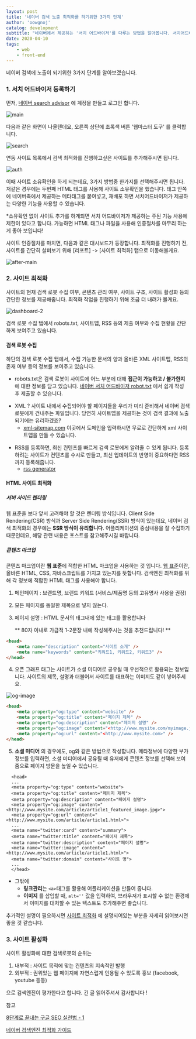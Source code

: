 ```yaml
---
layout: post
title: '네이버 검색 노출 최적화를 하기위한 3가지 단계'
author: 'oowgnoj'
catalog: development
subtitle: "네이버에서 제공하는 '서치 어드바이저'를 다루는 방법을 알아봅니다. 서치어드바이저 등록 과정, 사이트 최적화, 활성화에 대한 정보를 포함하고 있습니다."
date: 2020-04-10
tags:
    - web
    - front-end
---
```


네이버 검색에 노출이 되기위한 3가지 단계를 알아보겠습니다.

### 1. 서치 어드바이저 등록하기

먼저, [네이버 search advisor](https://searchadvisor.naver.com/) 에 계정을 만들고 로그인 합니다.

![main](./../images/in-post/SEO/main.png)

다음과 같은 화면이 나올텐데요, 오른쪽 상단에 초록색 버튼 '웹마스터 도구' 를 클릭합니다.

![search](./../images/in-post/SEO/search.png)

연동 사이트 목록에서 검색 최적화를 진행하고싶은 사이트를 추가해주시면 됩니다.

![auth](./../images/in-post/SEO/auth.png)

이때 사이트 소유확인을 하게 되는데요, 3가지 방법중 한가지를 선택해주시면 됩니다. 저같은 경우에는 두번째 HTML 태그를 사용해 사이트 소유확인을 했습니다. <head> 태그 안쪽에 네이버측에서 제공하는 메타태그를 붙여넣고, 재배포 하면 서치어드바이저가 제공하는 다양한 기능을 사용할 수 있습니다.

\*소유확인 없이 사이트 추가를 하게되면 서치 어드바이저가 제공하는 주된 기능 사용에 제한이 있다고 합니다. 가능하면 HTML 태그나 파일을 사용해 인증절차를 마무리 하는게 좋아 보입니다!

사이트 인증절차를 마치면, 다음과 같은 대시보드가 등장합니다. 최적화를 진행하기 전, 사이트를 간단히 살펴보기 위해 [리포트] -> [사이트 최적화] 탭으로 이동해볼게요.

![after-main](./../images/in-post/SEO/after-main.png)

### 2. 사이트 최적화

사이트의 현재 검색 로봇 수집 여부, 콘텐츠 관리 여부, 사이트 구조, 사이트 활성화 등의 간단한 정보를 제공해줍니다. 최적화 작업을 진행하기 위해 조금 더 내려가 볼게요.

![dashboard-2](./../images/in-post/SEO/dashboard-2.png)

검색 로봇 수집 탭에서 robots.txt, 사이트맵, RSS 등의 제출 여부와 수집 현황을 간단하게 보여주고 있습니다.

#### 검색 로봇 수집

하단의 검색 로봇 수집 탭에서, 수집 가능한 문서의 양과 올바른 XML 사이트맵, RSS의 존재 여부 등의 정보를 보여주고 있습니다.

-   robots.txt은 검색 로봇이 사이트에 어느 부분에 대해 **접근이 가능하고 / 불가한지** 에 대한 정보를 담고 있습니다.
    [네이버 서치 어드바이저 robot.txt](https://searchadvisor.naver.com/guide/seo-basic-robots) 에서 쉽게 작성 후 제출할 수 있습니다.

*   XML ? 사이트 내에서 수집되어야 할 페이지들을 우리가 미리 준비해서 네이버 검색로봇에게 건내주는 파일입니다. 당연히 사이트맵을 제공하는 것이 검색 결과에 노출되기에는 유리하겠죠?
    -   [xml-sitemap.com](https://www.xml-sitemaps.com/) 이곳에서 도메인을 입력하시면 무료로 간단하게 xml 사이트맵을 만들 수 있습니다.

-   RSS를 등록하면, 최신 컨텐츠를 빠르게 검색 로봇에게 알려줄 수 있게 됩니다. 등록하려는 사이트가 컨텐츠를 수시로 만들고, 최신 업데이트의 반영이 중요하다면 RSS 까지 등록해줍니다.
    -   [rss generator](http://fetchrss.com/)

#### HTML 사이트 최적화

##### 서버 사이드 렌더링

웹 표준을 보다 앞서 고려해야 할 것은 렌더링 방식입니다. Client Side Rendering(CSR) 방식과 Server Side Rendering(SSR) 방식이 있는데요, 네이버 검색 최적화의 경우에는 **SSR 방식이 유리합니다**. 어플리케이션의 중심내용을 잘 수집하기 때문인데요, 해당 관련 내용은 포스트를 참고해주시길 바랍니다.

##### 콘텐츠 마크업

콘텐츠 마크업이란 **웹 표준**에 적합한 HTML 마크업을 사용하는 것 입니다. [웹 표준](<[https://ko.wikipedia.org/wiki/%EC%9B%B9_%ED%91%9C%EC%A4%80](https://ko.wikipedia.org/wiki/웹_표준)>)이란, 올바른 HTML, CSS, 자바스크립트를 가지고 있는지를 뜻합니다. 검색엔진 최적화를 위해 각 정보에 적합한 HTML 태그를 사용해야 합니다.

1. 메인페이지 : 브랜드명, 브랜드 키워드 (서비스/제품명 등의 고유명사 사용을 권장)

2. 모든 페이지를 동일한 제목으로 넣지 않는다.

3. 페이지 설명 : HTML 문서의 <head> 태그내에 있는 <meta> 태그를 활용합니다

    ** 80자 이내로 가급적 1-2문장 내에 작성해주시는 것을 추천드립니다! **

```html
<head>
    <meta name="description" content="사이트 소개" />
    <meta name="keywords" content="키워드1, 키워드2, 키워드3" />
</head>
```

4. 오픈 그래프 태그는 사이트가 소셜 미디어로 공유될 때 우선적으로 활용되는 정보입니다. 사이트의 제목, 설명과 더불어서 사이트를 대표하는 이미지도 같이 넣어주세요.

![og-image](./../images/in-post/SEO/og-image.png)

```html
<head>
    <meta property="og:type" content="website" />
    <meta property="og:title" content="페이지 제목" />
    <meta property="og:description" content="페이지 설명" />
    <meta property="og:image" content="<http://www.mysite.com/myimage.jpg>" />
    <meta property="og:url" content="<http://www.mysite.com>" />
</head>
```

5. **소셜 미디어** 의 경우에도, og와 같은 방법으로 작성합니다. 메타정보에 다양한 부가정보를 입력하면, 소셜 미디어에서 공유될 때 유저에게 콘텐츠 정보를 선택해 보여줌으로 페이지 방문을 높일 수 있습니다.

```
  <head>
  ...
  <meta property="og:type" content="website">
  <meta property="og:title" content="페이지 제목">
  <meta property="og:description" content="페이지 설명">
  <meta property="og:image" content="<http://www.mysite.com/article/article1_featured_image.jpg>">
  <meta property="og:url" content="<http://www.mysite.com/article/article1.html>">
  ...
  <meta name="twitter:card" content="summary">
  <meta name="twitter:title" content="페이지 제목">
  <meta name="twitter:description" content="페이지 설명">
  <meta name="twitter:image" content="<http://www.mysite.com/article/article1.html>">
  <meta name="twitter:domain" content="사이트 명">
  ...
  </head>
```

-   그밖에
    -   **링크관리**는 `<a>`태그를 활용해 어플리케이션을 만들어 줍니다.
    -   **이미지** 를 삽입할 때, `alt=''` 값을 입력하여, 브라우저가 표시할 수 없는 환경에서 이미지를 대처할 수 있는 텍스트도 추가해주면 좋습니다.

추가적인 설명이 필요하시면 [사이트 최적화](https://searchadvisor.naver.com/guide/report-seo) 에 설명되어있는 부분을 자세히 읽어보시면 좋을 것 같습니다.

### 3. 사이트 활성화

사이트 활성화에 대한 검색로봇의 순위는

1. 내부적 : 사이트 목적에 맞는 컨텐츠의 지속적인 발행
2. 외부적 : 권위있는 웹 페이지에 자연스럽게 인용될 수 있도록 홍보 (facebook, youtube 등등)

으로 검색엔진이 평가한다고 합니다. 긴 글 읽어주셔서 감사합니다 !

참고

[8단계로 끝내는 구글 SEO 실천법 - 1](https://blog.ab180.co/google-seo-guide-part-one/)

[네이버 검색엔진 최적화 가이드](https://searchadvisor.naver.com/guide/report-seo)
